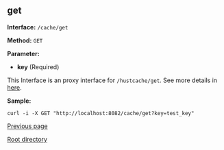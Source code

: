 ## get ##

**Interface:** `/cache/get`

**Method:** `GET`

**Parameter:** 

*  **key** (Required)

This Interface is an proxy interface for `/hustcache/get`. See more details in [here](../../hustdb/hustcache/get.md).  

**Sample:**

    curl -i -X GET "http://localhost:8082/cache/get?key=test_key"

[Previous page](../cache.md)

[Root directory](../../../index.md)